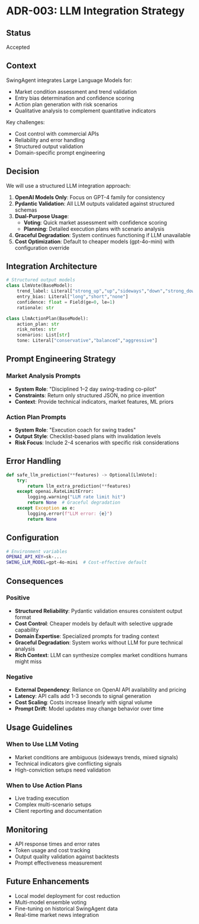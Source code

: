 # ADR-003: LLM Integration Strategy

## Status

Accepted

## Context

SwingAgent integrates Large Language Models for:
- Market condition assessment and trend validation
- Entry bias determination and confidence scoring
- Action plan generation with risk scenarios
- Qualitative analysis to complement quantitative indicators

Key challenges:
- Cost control with commercial APIs
- Reliability and error handling
- Structured output validation
- Domain-specific prompt engineering

## Decision

We will use a structured LLM integration approach:

1. **OpenAI Models Only**: Focus on GPT-4 family for consistency
2. **Pydantic Validation**: All LLM outputs validated against structured schemas
3. **Dual-Purpose Usage**: 
   - **Voting**: Quick market assessment with confidence scoring
   - **Planning**: Detailed execution plans with scenario analysis
4. **Graceful Degradation**: System continues functioning if LLM unavailable
5. **Cost Optimization**: Default to cheaper models (gpt-4o-mini) with configuration override

## Integration Architecture

```python
# Structured output models
class LlmVote(BaseModel):
    trend_label: Literal["strong_up","up","sideways","down","strong_down"]
    entry_bias: Literal["long","short","none"] 
    confidence: float = Field(ge=0, le=1)
    rationale: str

class LlmActionPlan(BaseModel):
    action_plan: str
    risk_notes: str  
    scenarios: List[str]
    tone: Literal["conservative","balanced","aggressive"]
```

## Prompt Engineering Strategy

### Market Analysis Prompts
- **System Role**: "Disciplined 1–2 day swing-trading co-pilot"
- **Constraints**: Return only structured JSON, no price invention
- **Context**: Provide technical indicators, market features, ML priors

### Action Plan Prompts  
- **System Role**: "Execution coach for swing trades"
- **Output Style**: Checklist-based plans with invalidation levels
- **Risk Focus**: Include 2-4 scenarios with specific risk considerations

## Error Handling

```python
def safe_llm_prediction(**features) -> Optional[LlmVote]:
    try:
        return llm_extra_prediction(**features)
    except openai.RateLimitError:
        logging.warning("LLM rate limit hit")
        return None  # Graceful degradation
    except Exception as e:
        logging.error(f"LLM error: {e}")
        return None
```

## Configuration

```bash
# Environment variables
OPENAI_API_KEY=sk-...
SWING_LLM_MODEL=gpt-4o-mini  # Cost-effective default
```

## Consequences

### Positive

- **Structured Reliability**: Pydantic validation ensures consistent output format
- **Cost Control**: Cheaper models by default with selective upgrade capability
- **Domain Expertise**: Specialized prompts for trading context
- **Graceful Degradation**: System works without LLM for pure technical analysis
- **Rich Context**: LLM can synthesize complex market conditions humans might miss

### Negative

- **External Dependency**: Reliance on OpenAI API availability and pricing
- **Latency**: API calls add 1-3 seconds to signal generation
- **Cost Scaling**: Costs increase linearly with signal volume
- **Prompt Drift**: Model updates may change behavior over time

## Usage Guidelines

### When to Use LLM Voting
- Market conditions are ambiguous (sideways trends, mixed signals)
- Technical indicators give conflicting signals  
- High-conviction setups need validation

### When to Use Action Plans
- Live trading execution
- Complex multi-scenario setups
- Client reporting and documentation

## Monitoring

- API response times and error rates
- Token usage and cost tracking
- Output quality validation against backtests
- Prompt effectiveness measurement

## Future Enhancements

- Local model deployment for cost reduction
- Multi-model ensemble voting
- Fine-tuning on historical SwingAgent data
- Real-time market news integration